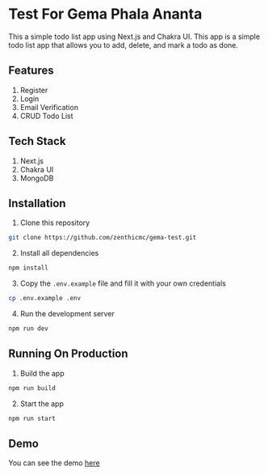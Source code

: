 # Test For Gema Phala Ananta

This a simple todo list app using Next.js and Chakra UI. This app is a simple todo list app that allows you to add, delete, and mark a todo as done.

## Features
1. Register
2. Login
3. Email Verification
4. CRUD Todo List

## Tech Stack
1. Next.js
2. Chakra UI
3. MongoDB

## Installation
1. Clone this repository
```bash
git clone https://github.com/zenthicmc/gema-test.git
```
2. Install all dependencies
```bash
npm install
```
3. Copy the `.env.example` file and fill it with your own credentials
```bash
cp .env.example .env
```

4. Run the development server
```bash
npm run dev
```

## Running On Production
1. Build the app
```bash
npm run build
```

2. Start the app
```bash
npm run start
```

## Demo
You can see the demo [here](https://gema.jagadraya.cloud/)
